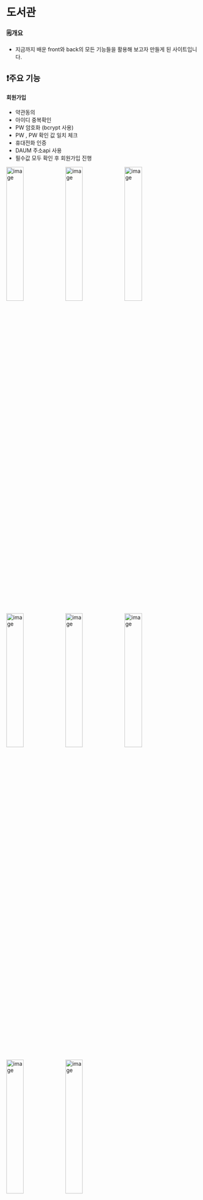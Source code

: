 # 도서관 
<!--* 도서관페이지입니다. -->
### 🗒️개요  
* 지금까지 배운 front와 back의 모든 기능들을 활용해 보고자 만들게 된 사이트입니다.
<!--### ⚙️개발 환경
* Front : JavaScript, html, css -->
## ❗주요 기능

#### 회원가입
* 약관동의
* 아이디 중복확인
* PW 암호화 (bcrypt 사용)
* PW , PW 확인 값 일치 체크
* 휴대전화 인증
* DAUM 주소api 사용
* 필수값 모두 확인 후 회원가입 진행
<p align="left">
  <img width="30%" alt="image" src="https://github.com/ParkSeongHaa/Phone/assets/136056187/5019e5a6-4be1-405a-b952-1b979d9d9907">
  <img width="30%" alt="image" src="https://github.com/ParkSeongHaa/Phone/assets/136056187/d4c54592-df64-411f-9fa1-1bd3697101fc">
  <img width="30%" alt="image" src="https://github.com/ParkSeongHaa/Phone/assets/136056187/848e5133-754d-42c5-9c18-ee3d6b43ee56">
  <img width="30%" alt="image" src="https://github.com/ParkSeongHaa/Phone/assets/136056187/d4635ca5-89cf-4a9a-b87d-e96cbe619adb">
  <img width="30%" alt="image" src="https://github.com/ParkSeongHaa/Phone/assets/136056187/d77b293c-4fe6-4100-9485-c54d6d53fb00">
  <img width="30%" alt="image" src="https://github.com/ParkSeongHaa/Phone/assets/136056187/f0ffd405-d41a-48f8-8a8f-8755b025256b">
  <img width="30%" alt="image" src="https://github.com/ParkSeongHaa/Phone/assets/136056187/c7dce8f1-3911-4ae9-8367-c0d5f5fddd8a">
  <img width="30%" alt="image" src="https://github.com/ParkSeongHaa/Phone/assets/136056187/ddb870c0-b60a-47e6-9cf5-8e8e494c3846">
</p>



#### 로그인 
* ID 검증
* 암호화된 PW 비교
* 로그인 시 세션 생성
<p align="left">
  <img width="30%" alt="image" src="https://github.com/ParkSeongHaa/Phone/assets/136056187/b440c38b-e0a1-441d-a8a1-99b325248f38">
  <img width="30%" alt="image" src="https://github.com/ParkSeongHaa/Phone/assets/136056187/7c3653ea-c66d-4eae-ab8b-c95f10e75613">
  <img width="30%" alt="image" src="https://github.com/ParkSeongHaa/Phone/assets/136056187/11505ec0-5502-4227-baa8-4f511965c089">
</p>



#### ID/PW 찾기 
* 기본정보입력 시 데이터 검증
* ID → 출력
* PW → 새롭게 설정
<p>
  <img width="30%" alt="image" src="https://github.com/ParkSeongHaa/Phone/assets/136056187/d14f942e-ba89-46cd-af28-c52c116621b5">
  <img width="30%" alt="image" src="https://github.com/ParkSeongHaa/Phone/assets/136056187/4fcdf545-9a34-4b49-86a3-1932868e06a3">
  <img width="30%" alt="image" src="https://github.com/ParkSeongHaa/Phone/assets/136056187/6b3e1bc5-e8a9-40af-b4fe-0d7489df5832">
  <img width="30%" alt="image" src="https://github.com/ParkSeongHaa/Phone/assets/136056187/356434c8-298d-4b83-b07b-8384688ad247">
</p>



#### 마이페이지
* 정보수정 시 기본 데이터 모두 불러오기 
* 일부 항목은 수정불가
* 회원탈퇴 → 비밀번호 확인 후 탈퇴진행(데이터삭제)
<p>
  <img width="30%" alt="image" src="https://github.com/ParkSeongHaa/Phone/assets/136056187/b6e2dd63-0879-4598-86e9-59f27e816882">
  <img width="30%" alt="image" src="https://github.com/ParkSeongHaa/Phone/assets/136056187/2cdbb41b-77af-46d7-819c-f9ce2a863093">
  <img width="30%" alt="image" src="https://github.com/ParkSeongHaa/Phone/assets/136056187/9add9709-c9b7-4f9b-9966-7327f8a7ae29">
  <img width="30%" alt="image" src="https://github.com/ParkSeongHaa/Phone/assets/136056187/4ccf7364-36ac-450f-a74e-c058005a30cd">
</p>



#### 로그아웃
* 세션삭제
<p>
 <img width="30%" alt="image" src="https://github.com/ParkSeongHaa/Phone/assets/136056187/23136490-85c1-4357-ba32-1543509af49a">
</p>



#### 홈화면
* 슬라이드(인터벌,bxSlider 두가지로 구현)
* 팝업(쿠키)
<p>
<img width="30%" alt="image" src="https://github.com/ParkSeongHaa/Phone/assets/136056187/cf2e2643-5fe9-4cf0-8cb3-c94c553881c8">
</p>


#### 게시판
* 글 작성, 읽기, 수정, 삭제 (CRUD) 구현
* 댓글 작성, 읽기, 수정, 삭제 (CRUE) 구현
* 게시판 제목, 내용 , 작성자별 검색 기능 구현
* 페이지네이션 구현
* 첨부파일 등록시 미리보기 구현
* 게시글 수정 작성일 갱신
<p>
  <img width="30%" alt="image" src="https://github.com/ParkSeongHaa/Phone/assets/136056187/e8a224d7-e319-4be9-888a-79faabfe5f96">
<img width="30%" alt="image" src="https://github.com/ParkSeongHaa/Phone/assets/136056187/069fac23-ff2f-4aa6-ab99-cb1ee539076b">
<img width="30%" alt="image" src="https://github.com/ParkSeongHaa/Phone/assets/136056187/ff893f8f-0816-42a7-9935-ddc327043367">
<img width="30%" alt="image" src="https://github.com/ParkSeongHaa/Phone/assets/136056187/2910908a-a3c5-4b62-bc73-316cb5abd981">
<img width="30%" alt="image" src="https://github.com/ParkSeongHaa/Phone/assets/136056187/6ebb1dc5-aabd-4c60-aa14-56faa36cad5b">
<img width="30%" alt="image" src="https://github.com/ParkSeongHaa/Phone/assets/136056187/190cee76-2b91-48db-9ea9-d77fe424671f">
<img width="30%" alt="image" src="https://github.com/ParkSeongHaa/Phone/assets/136056187/5f10980c-9286-4d0e-87a2-da9bff237e67">
<img width="30%" alt="image" src="https://github.com/ParkSeongHaa/Phone/assets/136056187/d1daf943-80b9-476f-a949-9273c494bedd">
<img width="30%" alt="image" src="https://github.com/ParkSeongHaa/Phone/assets/136056187/dbdb4508-3d1a-4589-9ca7-684920f99e67">
</p>



#### 도서 관리 및 검
* 도서 등록, 읽기, 수정, 삭제 (CRUD) 구현
* 도서검색 제목, 저자 , 출판사 , 출판년도 , 위 검색 기능 구현
* 페이지네이션 구현
* 도서예약(예정)
<p>
<img width="30%" alt="image" src="https://github.com/ParkSeongHaa/Phone/assets/136056187/8f92a3c8-1898-445d-aeb3-16392085a583">
<img width="30%" alt="image" src="https://github.com/ParkSeongHaa/Phone/assets/136056187/1ad55fec-8ae2-40f2-8c1e-a8b3e4099e90">
<img width="30%" alt="image" src="https://github.com/ParkSeongHaa/Phone/assets/136056187/bff10e2c-0c17-4912-8e0a-33d312ac33d4">
<img width="30%" alt="image" src="https://github.com/ParkSeongHaa/Phone/assets/136056187/fe3c6f8e-20da-43fd-a913-b4fc4fb11c53">
<img width="30%" alt="image" src="https://github.com/ParkSeongHaa/Phone/assets/136056187/be0b7293-0fba-427d-831c-52ec1301fc60">
<img width="30%" alt="image" src="https://github.com/ParkSeongHaa/Phone/assets/136056187/eff2afef-2a89-4cc3-91c8-44603a87bfa9">
</p>




---
### ✍️회고
* 공부를 시작하고나서부터 저의 진정한 개발 공부는 혼자서 프로젝트를 진행하기 전과 후로 나뉘었습니다. 많은 기능들은 연동시키고 또 그에따른 데이터들을 관리한다는것이, 그저 공부할때와는 다르게 '내가 정말 개발자의 길을 걷고있구나' 라는 생각이 들게했습니다. 알고있다고 생각했던 부분들에서도 오류가 생기고 제가 원하는 기능을 구현하기 위해 새로운 기능들을 검색하면서 분명 힘들었지만 그보다 설레이는 마음이 더 컸습니다. 특히 어떻게든 방법을 찾아 기능을 완성시켰을때의 희열은 계속 개발을 하고싶다는 열정을 불타오르게하기에 충분했습니다. 분명 아직은 미흡하지만 첫번째 프로젝트를 꾸준히 진행시킬 것이고, 꾸준히 성장하고자 합니다.
